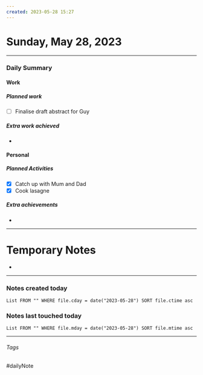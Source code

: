 ```yaml
---
created: 2023-05-28 15:27
---
```


# Sunday, May 28, 2023

---

### Daily Summary

#### Work

##### Planned work

- [ ] Finalise draft abstract for Guy

##### Extra work achieved

-  

#### Personal

##### Planned Activities

- [x] Catch up with Mum and Dad
- [x] Cook lasagne

##### Extra achievements

-  

---

# Temporary Notes

- 

---
### Notes created today
```dataview
List FROM "" WHERE file.cday = date("2023-05-28") SORT file.ctime asc
```

### Notes last touched today
```dataview
List FROM "" WHERE file.mday = date("2023-05-28") SORT file.mtime asc
```
---

###### Tags

#dailyNote
